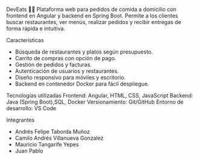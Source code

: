 DevEats 🍔🚀
Plataforma web para pedidos de comida a domicilio con frontend en Angular y backend en Spring Boot. Permite a los clientes buscar restaurantes, ver menús, realizar pedidos y recibir entregas de forma rápida e intuitiva.

Características
- Búsqueda de restaurantes y platos según presupuesto.
- Carrito de compras con opción de pago.
- Gestión de pedidos y facturas.
- Autenticación de usuarios y restaurantes.
- Diseño responsivo para móviles y escritorio.
- Backend en contenedor Docker para fácil despliegue.

Tecnologías utilizadas
Frontend: Angular, HTML, CSS, JavaScript
Backend: Java (Spring Boot),SQL, Docker
Versionamiento: Git/GitHub
Entorno de desarrollo: VS Code

Integrantes
- Andrés Felipe Taborda Muñoz
- Camilo Andrés Villanueva Gonzalez
- Mauricio Tangarife Yepes
- Juan Pablo
